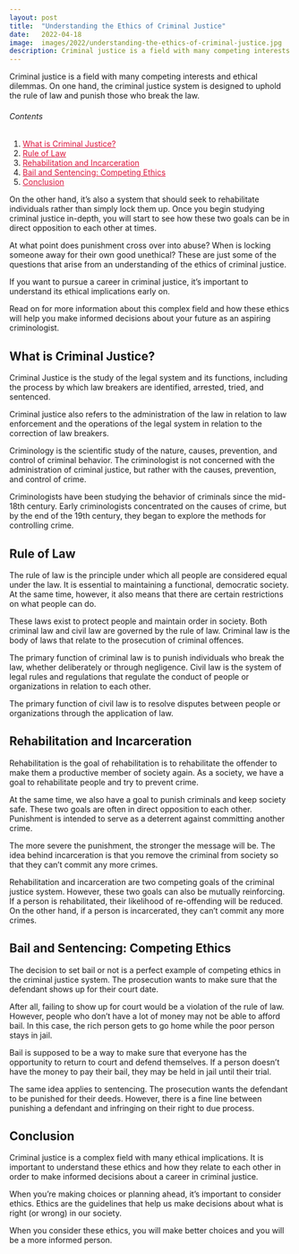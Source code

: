 ```yaml
---
layout: post
title:  "Understanding the Ethics of Criminal Justice"
date:   2022-04-18
image:  images/2022/understanding-the-ethics-of-criminal-justice.jpg
description: Criminal justice is a field with many competing interests and ethical dilemmas. On one hand, the criminal justice system is designed to uphold the rule of law and punish those who break the law.
---
```



Criminal justice is a field with many competing interests and ethical dilemmas. On one hand, the criminal justice system is designed to uphold the rule of law and punish those who break the law.

<h6>Contents</h6>

<ol>
  <li><a href="#go1" style="color: #DC143C"> What is Criminal Justice? </a></li>
  <li><a href="#go2" style="color: #DC143C"> Rule of Law </a></li>
  <li><a href="#go3" style="color: #DC143C"> Rehabilitation and Incarceration </a></li>
  <li><a href="#go4" style="color: #DC143C"> Bail and Sentencing: Competing Ethics </a></li>
  <li><a href="#go5" style="color: #DC143C"> Conclusion </a></li>
</ol> 

On the other hand, it’s also a system that should seek to rehabilitate individuals rather than simply lock them up. Once you begin studying criminal justice in-depth, you will start to see how these two goals can be in direct opposition to each other at times.

At what point does punishment cross over into abuse? When is locking someone away for their own good unethical? These are just some of the questions that arise from an understanding of the ethics of criminal justice.

If you want to pursue a career in criminal justice, it’s important to understand its ethical implications early on.

Read on for more information about this complex field and how these ethics will help you make informed decisions about your future as an aspiring criminologist.

<a id="go1"> </a>
## What is Criminal Justice?

Criminal Justice is the study of the legal system and its functions, including the process by which law breakers are identified, arrested, tried, and sentenced.

Criminal justice also refers to the administration of the law in relation to law enforcement and the operations of the legal system in relation to the correction of law breakers.

Criminology is the scientific study of the nature, causes, prevention, and control of criminal behavior. The criminologist is not concerned with the administration of criminal justice, but rather with the causes, prevention, and control of crime.

Criminologists have been studying the behavior of criminals since the mid-18th century. Early criminologists concentrated on the causes of crime, but by the end of the 19th century, they began to explore the methods for controlling crime.

<a id="go2"> </a>
## Rule of Law

The rule of law is the principle under which all people are considered equal under the law. It is essential to maintaining a functional, democratic society. At the same time, however, it also means that there are certain restrictions on what people can do.

These laws exist to protect people and maintain order in society. Both criminal law and civil law are governed by the rule of law. Criminal law is the body of laws that relate to the prosecution of criminal offences.

The primary function of criminal law is to punish individuals who break the law, whether deliberately or through negligence. Civil law is the system of legal rules and regulations that regulate the conduct of people or organizations in relation to each other.

The primary function of civil law is to resolve disputes between people or organizations through the application of law.

<a id="go3"> </a>
## Rehabilitation and Incarceration

Rehabilitation is the goal of rehabilitation is to rehabilitate the offender to make them a productive member of society again. As a society, we have a goal to rehabilitate people and try to prevent crime.

At the same time, we also have a goal to punish criminals and keep society safe. These two goals are often in direct opposition to each other. Punishment is intended to serve as a deterrent against committing another crime.

The more severe the punishment, the stronger the message will be. The idea behind incarceration is that you remove the criminal from society so that they can’t commit any more crimes.

Rehabilitation and incarceration are two competing goals of the criminal justice system. However, these two goals can also be mutually reinforcing. If a person is rehabilitated, their likelihood of re-offending will be reduced. On the other hand, if a person is incarcerated, they can’t commit any more crimes.

<a id="go4"> </a>
## Bail and Sentencing: Competing Ethics

The decision to set bail or not is a perfect example of competing ethics in the criminal justice system. The prosecution wants to make sure that the defendant shows up for their court date.

After all, failing to show up for court would be a violation of the rule of law. However, people who don’t have a lot of money may not be able to afford bail. In this case, the rich person gets to go home while the poor person stays in jail.

Bail is supposed to be a way to make sure that everyone has the opportunity to return to court and defend themselves. If a person doesn’t have the money to pay their bail, they may be held in jail until their trial.

The same idea applies to sentencing. The prosecution wants the defendant to be punished for their deeds. However, there is a fine line between punishing a defendant and infringing on their right to due process.

<a id="go5"> </a>
## Conclusion

Criminal justice is a complex field with many ethical implications. It is important to understand these ethics and how they relate to each other in order to make informed decisions about a career in criminal justice.

When you’re making choices or planning ahead, it’s important to consider ethics. Ethics are the guidelines that help us make decisions about what is right (or wrong) in our society.

When you consider these ethics, you will make better choices and you will be a more informed person.

 
